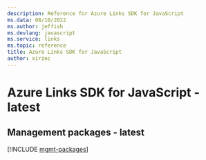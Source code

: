 ```yaml
---
description: Reference for Azure Links SDK for JavaScript
ms.data: 08/10/2022
ms.author: jeffish
ms.devlang: javascript
ms.service: links
ms.topic: reference
title: Azure Links SDK for JavaScript
author: xirzec
---
```

# Azure Links SDK for JavaScript - latest

## Management packages - latest
[!INCLUDE [mgmt-packages](links-mgmt-index.md)]